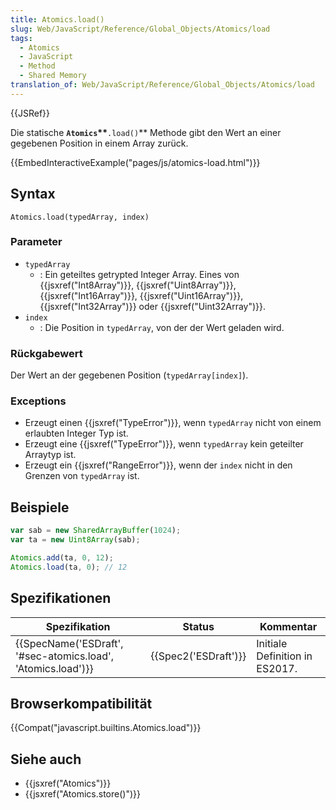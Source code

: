 ```yaml
---
title: Atomics.load()
slug: Web/JavaScript/Reference/Global_Objects/Atomics/load
tags:
  - Atomics
  - JavaScript
  - Method
  - Shared Memory
translation_of: Web/JavaScript/Reference/Global_Objects/Atomics/load
---
```

{{JSRef}}

Die statische **`Atomics`\*\***`.load()`\*\* Methode gibt den Wert an einer gegebenen Position in einem Array zurück.

{{EmbedInteractiveExample("pages/js/atomics-load.html")}}

## Syntax

    Atomics.load(typedArray, index)

### Parameter

- `typedArray`
  - : Ein geteiltes getrypted Integer Array. Eines von {{jsxref("Int8Array")}}, {{jsxref("Uint8Array")}}, {{jsxref("Int16Array")}}, {{jsxref("Uint16Array")}}, {{jsxref("Int32Array")}} oder {{jsxref("Uint32Array")}}.
- `index`
  - : Die Position in `typedArray`, von der der Wert geladen wird.

### Rückgabewert

Der Wert an der gegebenen Position (`typedArray[index]`).

### Exceptions

- Erzeugt einen {{jsxref("TypeError")}}, wenn `typedArray` nicht von einem erlaubten Integer Typ ist.
- Erzeugt eine {{jsxref("TypeError")}}, wenn `typedArray` kein geteilter Arraytyp ist.
- Erzeugt ein {{jsxref("RangeError")}}, wenn der `index` nicht in den Grenzen von `typedArray` ist.

## Beispiele

```js
var sab = new SharedArrayBuffer(1024);
var ta = new Uint8Array(sab);

Atomics.add(ta, 0, 12);
Atomics.load(ta, 0); // 12
```

## Spezifikationen

| Spezifikation                                                                    | Status                       | Kommentar                      |
| -------------------------------------------------------------------------------- | ---------------------------- | ------------------------------ |
| {{SpecName('ESDraft', '#sec-atomics.load', 'Atomics.load')}} | {{Spec2('ESDraft')}} | Initiale Definition in ES2017. |

## Browserkompatibilität

{{Compat("javascript.builtins.Atomics.load")}}

## Siehe auch

- {{jsxref("Atomics")}}
- {{jsxref("Atomics.store()")}}
